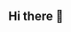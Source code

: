 ## Hi there 👋

<!--
**hadi-today/hadi-today** is a ✨ _special_ ✨ repository because its `README.md` (this file) appears on your GitHub profile.

[![An image of @haditoday's Holopin badges, which is a link to view their full Holopin profile](https://holopin.me/haditoday)](https://holopin.io/@haditoday)
